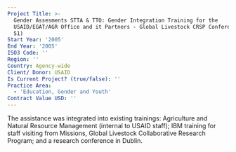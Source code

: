 ```yaml
---
Project Title: >-
  Gender Assesments STTA & TTO: Gender Integration Training for the
  USAID/EGAT/AGR Office and it Partners - Global Livestock CRSP Conference (TDY
  51)
Start Year: '2005'
End Year: '2005'
ISO3 Code: ''
Region: ''
Country: Agency-wide
Client/ Donor: USAID
Is Current Project? (true/false): ''
Practice Area:
  - 'Education, Gender and Youth'
Contract Value USD: ''
---
```

The assistance was integrated into existing trainings: Agriculture and Natural Resource Management (internal to USAID staff); IBM training for staff visiting from Missions, Global Livestock Collaborative Research Program; and a research conference in Dublin.